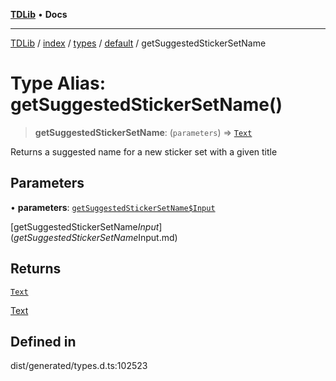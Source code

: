[**TDLib**](../../../../../../README.md) • **Docs**

***

[TDLib](../../../../../../modules.md) / [index](../../../../../README.md) / [types](../../../README.md) / [default](../README.md) / getSuggestedStickerSetName

# Type Alias: getSuggestedStickerSetName()

> **getSuggestedStickerSetName**: (`parameters`) => [`Text`](Text-1.md)

Returns a suggested name for a new sticker set with a given title

## Parameters

• **parameters**: [`getSuggestedStickerSetName$Input`](getSuggestedStickerSetName$Input.md)

[getSuggestedStickerSetName$Input](getSuggestedStickerSetName$Input.md)

## Returns

[`Text`](Text-1.md)

[Text](Text-1.md)

## Defined in

dist/generated/types.d.ts:102523
